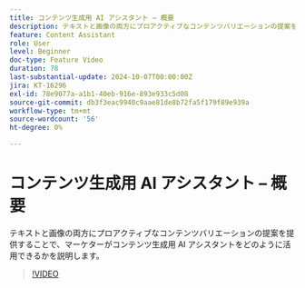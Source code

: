 ```yaml
---
title: コンテンツ生成用 AI アシスタント – 概要
description: テキストと画像の両方にプロアクティブなコンテンツバリエーションの提案を提供することで、マーケターがコンテンツ生成用 AI アシスタントをどのように活用できるかを説明します。
feature: Content Assistant
role: User
level: Beginner
doc-type: Feature Video
duration: 78
last-substantial-update: 2024-10-07T00:00:00Z
jira: KT-16296
exl-id: 78e9077a-a1b1-40eb-916e-893e933c5d08
source-git-commit: db3f3eac9940c9aae81de8b72fa5f179f89e939a
workflow-type: tm+mt
source-wordcount: '56'
ht-degree: 0%

---
```


# コンテンツ生成用 AI アシスタント – 概要

テキストと画像の両方にプロアクティブなコンテンツバリエーションの提案を提供することで、マーケターがコンテンツ生成用 AI アシスタントをどのように活用できるかを説明します。

>[!VIDEO](https://video.tv.adobe.com/v/3432772/?learn=on)

